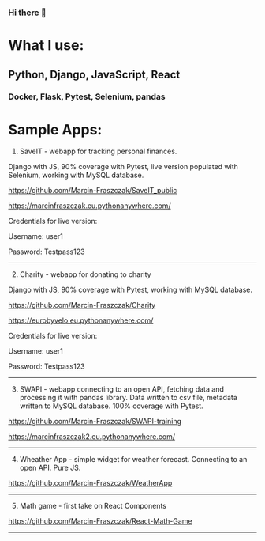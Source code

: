 ### Hi there 👋

<!--
**Marcin-Fraszczak/Marcin-Fraszczak** is a ✨ _special_ ✨ repository because its `README.md` (this file) appears on your GitHub profile.

Here are some ideas to get you started:

- 🔭 I’m currently working on ...
- 🌱 I’m currently learning ...
- 👯 I’m looking to collaborate on ...
- 🤔 I’m looking for help with ...
- 💬 Ask me about ...
- 📫 How to reach me: ...
- 😄 Pronouns: ...
- ⚡ Fun fact: ...
-->


# What I use:

## Python, Django, JavaScript, React
### Docker, Flask, Pytest, Selenium, pandas

# Sample Apps:
1) SaveIT - webapp for tracking personal finances.

Django with JS, 90% coverage with Pytest, live version populated with Selenium, working with MySQL database.

https://github.com/Marcin-Fraszczak/SaveIT_public

https://marcinfraszczak.eu.pythonanywhere.com/

Credentials for live version:

Username: user1

Password: Testpass123

---
2) Charity - webapp for donating to charity

Django with JS, 90% coverage with Pytest, working with MySQL database.

https://github.com/Marcin-Fraszczak/Charity

https://eurobyvelo.eu.pythonanywhere.com/

Credentials for live version:

Username: user1

Password: Testpass123

---
3) SWAPI - webapp connecting to an open API, fetching data and processing it with pandas library. Data written to csv file, metadata written to MySQL database. 100% coverage with Pytest.

https://github.com/Marcin-Fraszczak/SWAPI-training

https://marcinfraszczak2.eu.pythonanywhere.com/

---
4) Wheather App - simple widget for weather forecast. Connecting to an open API. Pure JS.

https://github.com/Marcin-Fraszczak/WeatherApp

---
5) Math game - first take on React Components

https://github.com/Marcin-Fraszczak/React-Math-Game

---
